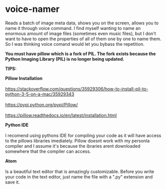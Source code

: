 # voice-namer
Reads a batch of image meta data, shows you on the screen, allows you to name it through voice command.
I find myself wanting to name an enormous amount of image files (sometimes even music files), but I don't want to have to open the properties of all of them one by one to name them. So I was thinking voice comand would let you bybass the repetition. 

<b>You must have pillow which is a fork of PIL. The fork exists because the Python Imaging Library (PIL) is no longer being updated. </b>

<b>TIPS:</b>

<b>Pillow Installation</b> <br/><br>
https://stackoverflow.com/questions/35929306/how-to-install-pil-to-python-3-5-on-a-mac/35929343<br/><br>
https://pypi.python.org/pypi/Pillow/<br/><br>
https://pillow.readthedocs.io/en/latest/installation.html

<b>Python IDE</b><br/><br>
I recomend using pythons IDE for compiling your code as it will have access to the pillows libraries imediately. Pillow doesnt work with my personla compiler and I assume it's because the ibraries arent downloaded somewhere that the compiler can access. 

<b>Atom</b><br/><br>
Is a beautiful text editor that is amazingly customizable. Before you write your code in the text editor, just name the file with a ".py" extension and save it.
